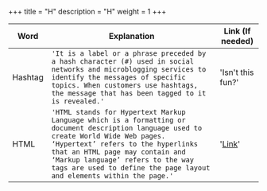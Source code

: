 +++
title = "H"
description = "H"
weight = 1
+++

|     Word       |        Explanation            |Link (If needed)             |
|----------------|-------------------------------|-----------------------------|
|Hashtag|`'It is a label or a phrase preceded by a hash character (#) used in social networks and microblogging services to identify the messages of specific topics. When customers use hashtags, the message that has been tagged to it is revealed.'`            |'Isn't this fun?'            |
|HTML|`'HTML stands for Hypertext Markup Language which is a formatting or document description language used to create World Wide Web pages. ‘Hypertext’ refers to the hyperlinks that an HTML page may contain and ‘Markup language’ refers to the way tags are used to define the page layout and elements within the page.'`            |'[Link](https://www.w3.org/html/)'            |